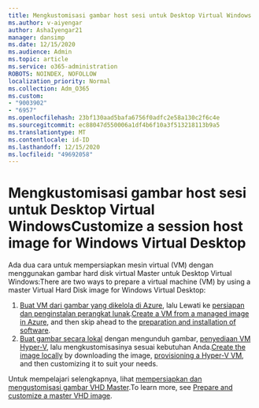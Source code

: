 ```yaml
---
title: Mengkustomisasi gambar host sesi untuk Desktop Virtual Windows
ms.author: v-aiyengar
author: AshaIyengar21
manager: dansimp
ms.date: 12/15/2020
ms.audience: Admin
ms.topic: article
ms.service: o365-administration
ROBOTS: NOINDEX, NOFOLLOW
localization_priority: Normal
ms.collection: Adm_O365
ms.custom:
- "9003902"
- "6957"
ms.openlocfilehash: 23bf130aad5bafa6756f0adfc2e58a130c2f6c4e
ms.sourcegitcommit: ec88047d550006a1df4b6f10a3f513218113b9a5
ms.translationtype: MT
ms.contentlocale: id-ID
ms.lasthandoff: 12/15/2020
ms.locfileid: "49692058"
---
```

# <a name="customize-a-session-host-image-for-windows-virtual-desktop"></a><span data-ttu-id="c8898-102">Mengkustomisasi gambar host sesi untuk Desktop Virtual Windows</span><span class="sxs-lookup"><span data-stu-id="c8898-102">Customize a session host image for Windows Virtual Desktop</span></span>

<span data-ttu-id="c8898-103">Ada dua cara untuk mempersiapkan mesin virtual (VM) dengan menggunakan gambar hard disk virtual Master untuk Desktop Virtual Windows:</span><span class="sxs-lookup"><span data-stu-id="c8898-103">There are two ways to prepare a virtual machine (VM) by using a master Virtual Hard Disk image for Windows Virtual Desktop:</span></span>

1. <span data-ttu-id="c8898-104">[Buat VM dari gambar yang dikelola di Azure](https://go.microsoft.com/fwlink/?linkid=2127906), lalu Lewati ke [persiapan dan penginstalan perangkat lunak](https://go.microsoft.com/fwlink/?linkid=2128064).</span><span class="sxs-lookup"><span data-stu-id="c8898-104">[Create a VM from a managed image in Azure](https://go.microsoft.com/fwlink/?linkid=2127906), and then skip ahead to the [preparation and installation of software](https://go.microsoft.com/fwlink/?linkid=2128064).</span></span>
1. <span data-ttu-id="c8898-105">[Buat gambar secara lokal](https://go.microsoft.com/fwlink/?linkid=2128065) dengan mengunduh gambar, [penyediaan VM Hyper-V](https://go.microsoft.com/fwlink/?linkid=2127907), lalu mengkustomisasinya sesuai kebutuhan Anda.</span><span class="sxs-lookup"><span data-stu-id="c8898-105">[Create the image locally](https://go.microsoft.com/fwlink/?linkid=2128065) by downloading the image, [provisioning a Hyper-V VM](https://go.microsoft.com/fwlink/?linkid=2127907), and then customizing it to suit your needs.</span></span>

<span data-ttu-id="c8898-106">Untuk mempelajari selengkapnya, lihat [mempersiapkan dan mengustomisasi gambar VHD Master](https://go.microsoft.com/fwlink/?linkid=2127838).</span><span class="sxs-lookup"><span data-stu-id="c8898-106">To learn more, see [Prepare and customize a master VHD image](https://go.microsoft.com/fwlink/?linkid=2127838).</span></span>